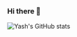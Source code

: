 ### Hi there 👋

<!--
**yash06112002/yash06112002** is a ✨ _special_ ✨ repository because its `README.md` (this file) appears on your GitHub profile.

Here are some ideas to get you started:

- 🔭 I’m currently working on ...
- 🌱 I’m currently learning ...
- 👯 I’m looking to collaborate on ...
- 🤔 I’m looking for help with ...
- 💬 Ask me about ...
- 📫 How to reach me: ...
- 😄 Pronouns: ...
- ⚡ Fun fact: ...
-->
<!-- [![Yash's GitHub stats](https://github-readme-stats.vercel.app/api?username=yash06112002)](https://github.com/yash06112002/github-readme-stats) -->
<!-- ![Yash's GitHub stats](https://github-readme-stats.vercel.app/api?username=yash06112002&hide=contribs,prs) -->
![Yash's GitHub stats](https://github-readme-stats.vercel.app/api?username=yash06112002&count_private=true&theme=radical)
